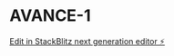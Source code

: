 # AVANCE-1

[Edit in StackBlitz next generation editor ⚡️](https://stackblitz.com/~/github.com/YosRiel/AVANCE-1)